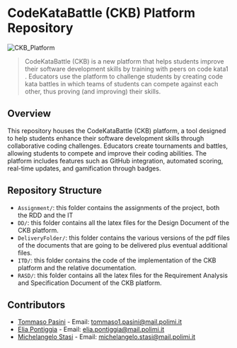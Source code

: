 # CodeKataBattle (CKB) Platform Repository

![CKB_Platform](https://i.imgur.com/GQCotW7.png)

> CodeKataBattle (CKB) is a new platform that helps students improve their software development skills by training with peers on code kata1 . Educators use the platform to challenge students by creating code kata battles in which teams of students can compete against each other, thus proving (and improving) their skills.

## Overview

This repository houses the CodeKataBattle (CKB) platform, a tool designed to help students enhance their software development skills through collaborative coding challenges. Educators create tournaments and battles, allowing students to compete and improve their coding abilities. The platform includes features such as GitHub integration, automated scoring, real-time updates, and gamification through badges.

## Repository Structure

- `Assignment/`: this folder contains the assignments of the project, both the RDD and the IT
- `DD/`: this folder contains all the latex files for the Design Document of the CKB platform.
- `DeliveryFolder/`: this folder contains the various versions of the pdf files of the documents that are going to be delivered plus eventual additional files.
- `ITD/`: this folder contains the code of the implementation of the CKB platform and the relative documentation.
- `RASD/`: this folder contains all the latex files for the Requirement Analysis and Specification Document of the CKB platform.

## Contributors

- [Tommaso Pasini](https://github.com/TommiPasi) - Email: tommaso1.pasini@mail.polimi.it
- [Elia Pontiggia](https://github.com/pontig) - Email: elia.pontiggia@mail.polimi.it
- [Michelangelo Stasi](https://github.com/MyKe01) - Email: michelangelo.stasi@mail.polimi.it
